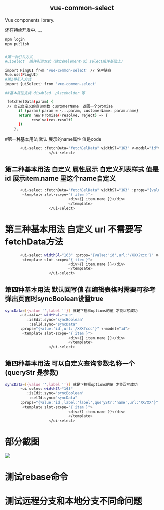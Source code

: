 
<h2 align="center">vue-common-select</h2>
Vue components library.

还在持续开发中……
```bash
npm login
npm publish


#第一种引入方式
#uiSelect  组件引用方式（建立在element-ui select组件基础上）

import PingUI from 'vue-common-select' // 名字随意
Vue.use(PingUI)
#第2种引入方式
import {uiSelect} from 'vue-common-select'

##基本属性支持 disabled  placeholder 等

```
```bash
 fetchSelData(param) {
 // 自己自定义的查询参数 customerName  返回一个promise
      if (param) param = {...param, customerName: param.name}
      return new Promise((resolve, reject) => {
            resolve(res.result)
      })
    },

```


#第一种基本用法 默认 展示的name属性 值是code

```bash
       <ui-select :fetchData="fetchSelData" widthSl="163" v-model="id">
                    </ui-select>
```

## 第二种基本用法 自定义 属性展示 自定义列表样式  值是id  展示item.name 里这个name自定义

```bash
       <ui-select :fetchData="fetchSelData" widthSl="163" :props="{value:'id'}" v-model="id">
        <template slot-scope="{ item }">
                             <div>{{ item.name }}</div>
                             </template>
                    </ui-select>
```

# 第三种基本用法 自定义 url 不需要写 fetchData方法

```bash
       <ui-select widthSl="163" :props="{value:'id',url:'/XXX?ccc'}" v-model="id">
        <template slot-scope="{ item }">
                             <div>{{ item.name }}</div>
                             </template>
                    </ui-select>
```

## 第四种基本用法 默认回写值 在编辑表格时需要可参考  弹出页面时syncBoolean设置true


```bash
syncData=[{value:'',label:''}] 就是下拉框options的值 才能回写成功
       <ui-select widthSl="163"
          :isEdit.sync="syncBoolean"
           :selId.sync="syncData"
       :props="{value:'id',url:'/XXX?ccc'}" v-model="id">
        <template slot-scope="{ item }">
                             <div>{{ item.name }}</div>
                             </template>
                    </ui-select>
```

## 第四种基本用法 可以自定义查询参数名称一个(queryStr 是参数)


```bash
syncData=[{value:'',label:''}] 就是下拉框options的值 才能回写成功
       <ui-select widthSl="163"
          :isEdit.sync="syncBoolean"
           :selId.sync="syncData"
       :props="{value:'id',label:'label',queryStr:'name',url:'XX/XX'}"  v-model="id">
        <template slot-scope="{ item }">
                             <div>{{ item.name }}</div>
                             </template>
                    </ui-select>
```

# 部分截图
<img src="https://github.com/logep/vue-common-select/tree/master/examples/assets/home.png"/>

# 测试rebase命令

# 测试远程分支和本地分支不同命问题

